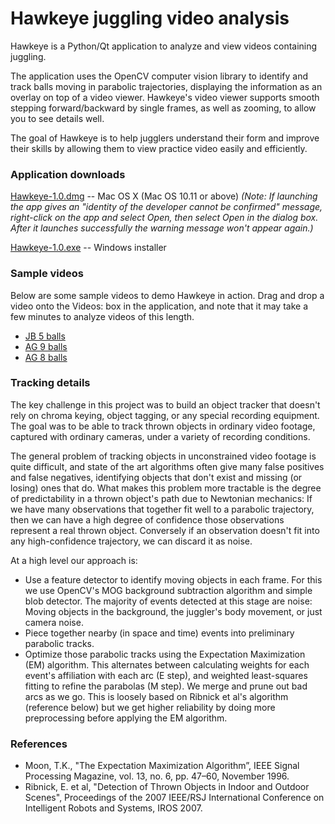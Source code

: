 # Hawkeye juggling video analysis
Hawkeye is a Python/Qt application to analyze and view videos containing juggling.

The application uses the OpenCV computer vision library to identify and track balls moving in parabolic trajectories, displaying the information as an overlay on top of a video viewer. Hawkeye's video viewer supports smooth stepping forward/backward by single frames, as well as zooming, to allow you to see details well.

The goal of Hawkeye is to help jugglers understand their form and improve their skills by allowing them to view practice video easily and efficiently.

### Application downloads
[Hawkeye-1.0.dmg](https://storage.googleapis.com/hawkeye-dl/Hawkeye-1.0.dmg) -- Mac OS X (Mac OS 10.11 or above) _(Note: If launching the app gives an "identity of the developer cannot be confirmed" message, right-click on the app and select Open, then select Open in the dialog box. After it launches successfully the warning message won't appear again.)_

[Hawkeye-1.0.exe](https://storage.googleapis.com/hawkeye-dl/Hawkeye-1.0.exe) -- Windows installer

### Sample videos
Below are some sample videos to demo Hawkeye in action. Drag and drop a video onto the Videos: box in the application, and note that it may take a few minutes to analyze videos of this length.

- [JB 5 balls](https://storage.googleapis.com/hawkeye-dl/juggling_test_5.mov)
- [AG 9 balls](https://storage.googleapis.com/hawkeye-dl/TBTB3_9balls.mov)
- [AG 8 balls](https://storage.googleapis.com/hawkeye-dl/TBTB3_8balls.mov)

### Tracking details
The key challenge in this project was to build an object tracker that doesn't rely on chroma keying, object tagging, or any special recording equipment. The goal was to be able to track thrown objects in ordinary video footage, captured with ordinary cameras, under a variety of recording conditions.

The general problem of tracking objects in unconstrained video footage is quite difficult, and state of the art algorithms often give many false positives and false negatives, identifying objects that don't exist and missing (or losing) ones that do. What makes this problem more tractable is the degree of predictability in a thrown object's path due to Newtonian mechanics: If we have many observations that together fit well to a parabolic trajectory, then we can have a high degree of confidence those observations represent a real thrown object. Conversely if an observation doesn't fit into any high-confidence trajectory, we can discard it as noise.

At a high level our approach is:
- Use a feature detector to identify moving objects in each frame. For this we use OpenCV's MOG background subtraction algorithm and simple blob detector. The majority of events detected at this stage are noise: Moving objects in the background, the juggler's body movement, or just camera noise.
- Piece together nearby (in space and time) events into preliminary parabolic tracks.
- Optimize those parabolic tracks using the Expectation Maximization (EM) algorithm. This alternates between calculating weights for each event's affiliation with each arc (E step), and weighted least-squares fitting to refine the parabolas (M step). We merge and prune out bad arcs as we go. This is loosely based on Ribnick et al's algorithm (reference below) but we get higher reliability by doing more preprocessing before applying the EM algorithm.

### References
- Moon, T.K., "The Expectation Maximization Algorithm”, IEEE Signal Processing Magazine, vol. 13, no. 6, pp. 47–60, November 1996.
- Ribnick, E. et al, "Detection of Thrown Objects in Indoor and Outdoor Scenes", Proceedings of the 2007 IEEE/RSJ International Conference on Intelligent Robots and Systems, IROS 2007.
